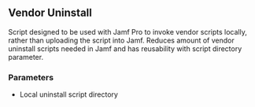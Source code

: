 ## Vendor Uninstall

Script designed to be used with Jamf Pro to invoke vendor scripts locally, rather than uploading the script into Jamf. Reduces amount of vendor uninstall scripts needed in Jamf and has reusability with script directory parameter.

### Parameters
- Local uninstall script directory
